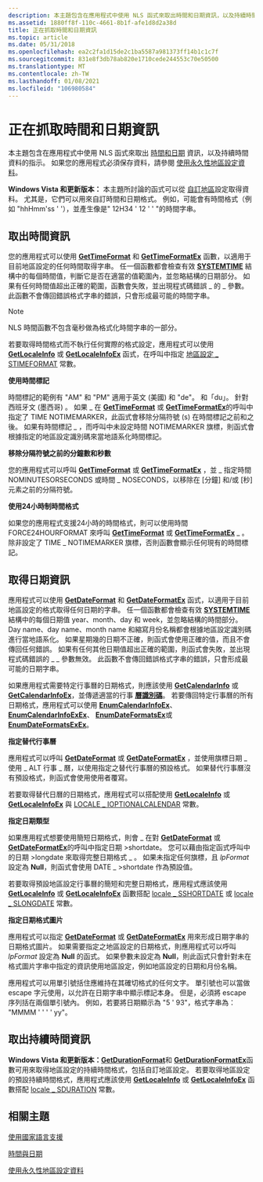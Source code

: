 ```yaml
---
description: 本主題包含在應用程式中使用 NLS 函式來取出時間和日期資訊，以及持續時間資料的指示。 如果您的應用程式必須保存資料，請參閱使用永久性地區設定資料。
ms.assetid: 1880ff8f-110c-4661-8b1f-afe1d8d2a38d
title: 正在抓取時間和日期資訊
ms.topic: article
ms.date: 05/31/2018
ms.openlocfilehash: ea2c2fa1d15de2c1ba5587a981373ff14b1c1c7f
ms.sourcegitcommit: 831e8f3db78ab820e1710cede244553c70e50500
ms.translationtype: MT
ms.contentlocale: zh-TW
ms.lasthandoff: 01/08/2021
ms.locfileid: "106980584"
---
```

# <a name="retrieving-time-and-date-information"></a>正在抓取時間和日期資訊

本主題包含在應用程式中使用 NLS 函式來取出 [時間和日期](time-and-date.md) 資訊，以及持續時間資料的指示。 如果您的應用程式必須保存資料，請參閱 [使用永久性地區設定資料](using-persistent-locale-data.md)。

**Windows Vista 和更新版本：** 本主題所討論的函式可以從 [自訂地區](custom-locales.md)設定取得資料。 尤其是，它們可以用來自訂時間和日期格式。 例如，可能會有時間格式（例如 "hhHmm'ss ' '），並產生像是" 12H34 ' 12 ' ' "的時間字串。

## <a name="retrieve-time-information"></a>取出時間資訊

您的應用程式可以使用 [**GetTimeFormat**](/windows/desktop/api/datetimeapi/nf-datetimeapi-gettimeformata) 和 [**GetTimeFormatEx**](/windows/desktop/api/datetimeapi/nf-datetimeapi-gettimeformatex) 函數，以適用于目前地區設定的任何時間取得字串。 任一個函數都會檢查有效 [**SYSTEMTIME**](/windows/win32/api/minwinbase/ns-minwinbase-systemtime) 結構中的每個時間值，判斷它是否在適當的值範圍內，並忽略結構的日期部分。 如果有任何時間值超出正確的範圍，函數會失敗，並出現程式碼錯誤 \_ 的 \_ 參數。 此函數不會傳回錯誤格式字串的錯誤，只會形成最可能的時間字串。

> [!Note]  
> NLS 時間函數不包含毫秒做為格式化時間字串的一部分。

 

若要取得時間格式而不執行任何實際的格式設定，應用程式可以使用 [**GetLocaleInfo**](/windows/desktop/api/Winnls/nf-winnls-getlocaleinfoa) 或 [**GetLocaleInfoEx**](/windows/desktop/api/Winnls/nf-winnls-getlocaleinfoex) 函式，在呼叫中指定 [地區設定 \_ STIMEFORMAT](locale-stime-constants.md) 常數。

**使用時間標記**

時間標記的範例有 "AM" 和 "PM" 適用于英文 (美國) 和 "de"。 和「du」。 針對西班牙文 (墨西哥) 。 如果 \_ 在 [**GetTimeFormat**](/windows/desktop/api/datetimeapi/nf-datetimeapi-gettimeformata) 或 [**GetTimeFormatEx**](/windows/desktop/api/datetimeapi/nf-datetimeapi-gettimeformatex)的呼叫中指定了 TIME NOTIMEMARKER，此函式會移除分隔符號 (s) 在時間標記之前和之後。 如果有時間標記 \_ ，而呼叫中未設定時間 NOTIMEMARKER 旗標，則函式會根據指定的地區設定識別碼來當地語系化時間標記。

**移除分隔符號之前的分鐘數和秒數**

您的應用程式可以呼叫 [**GetTimeFormat**](/windows/desktop/api/datetimeapi/nf-datetimeapi-gettimeformata) 或 [**GetTimeFormatEx**](/windows/desktop/api/datetimeapi/nf-datetimeapi-gettimeformatex) ，並 \_ 指定時間 NOMINUTESORSECONDS 或時間 \_ NOSECONDS，以移除在 [分鐘] 和/或 [秒] 元素之前的分隔符號。

**使用24小時制時間格式**

如果您的應用程式支援24小時的時間格式，則可以使用時間 FORCE24HOURFORMAT 來呼叫 [**GetTimeFormat**](/windows/desktop/api/datetimeapi/nf-datetimeapi-gettimeformata) 或 [**GetTimeFormatEx**](/windows/desktop/api/datetimeapi/nf-datetimeapi-gettimeformatex) \_ 。 除非設定了 TIME \_ NOTIMEMARKER 旗標，否則函數會顯示任何現有的時間標記。

## <a name="retrieve-date-information"></a>取得日期資訊

應用程式可以使用 [**GetDateFormat**](/windows/desktop/api/datetimeapi/nf-datetimeapi-getdateformata) 和 [**GetDateFormatEx**](/windows/desktop/api/datetimeapi/nf-datetimeapi-getdateformatex) 函式，以適用于目前地區設定的格式取得任何日期的字串。 任一個函數都會檢查有效 [**SYSTEMTIME**](/windows/win32/api/minwinbase/ns-minwinbase-systemtime) 結構中的每個日期值 year、month、day 和 week，並忽略結構的時間部分。 Day name、day name、month name 和縮寫月份名稱都會根據地區設定識別碼進行當地語系化。 如果星期幾的日期不正確，則函式會使用正確的值，而且不會傳回任何錯誤。 如果有任何其他日期值超出正確的範圍，則函式會失敗，並出現程式碼錯誤的 \_ \_ 參數無效。 此函數不會傳回錯誤格式字串的錯誤，只會形成最可能的日期字串。

如果應用程式需要特定行事曆的日期格式，則應該使用 [**GetCalendarInfo**](/windows/desktop/api/Winnls/nf-winnls-getcalendarinfoa) 或 [**GetCalendarInfoEx**](/windows/desktop/api/Winnls/nf-winnls-getcalendarinfoex)，並傳遞適當的行事 [**曆識別碼**](calendar-identifiers.md)。 若要傳回特定行事曆的所有日期格式，應用程式可以使用 [**EnumCalendarInfoEx**](/windows/desktop/api/Winnls/nf-winnls-enumcalendarinfoexa)、 [**EnumCalendarInfoExEx**](/windows/desktop/api/Winnls/nf-winnls-enumcalendarinfoexex)、 [**EnumDateFormatsEx**](/windows/desktop/api/Winnls/nf-winnls-enumdateformatsexa)或 [**EnumDateFormatsExEx**](/windows/desktop/api/Winnls/nf-winnls-enumdateformatsexex)。

**指定替代行事曆**

應用程式可以呼叫 [**GetDateFormat**](/windows/desktop/api/datetimeapi/nf-datetimeapi-getdateformata) 或 [**GetDateFormatEx**](/windows/desktop/api/datetimeapi/nf-datetimeapi-getdateformatex) ，並使用旗標日期 \_ 使用 \_ ALT 行事 \_ 曆，以使用指定之替代行事曆的預設格式。 如果替代行事曆沒有預設格式，則函式會使用使用者覆寫。

若要取得替代日曆的日期格式，應用程式可以搭配使用 [**GetLocaleInfo**](/windows/desktop/api/Winnls/nf-winnls-getlocaleinfoa) 或 [**GetLocaleInfoEx**](/windows/desktop/api/Winnls/nf-winnls-getlocaleinfoex) 與 [LOCALE \_ IOPTIONALCALENDAR](locale-ioptionalcalendar.md) 常數。

**指定日期類型**

如果應用程式想要使用簡短日期格式，則會 \_ 在對 [**GetDateFormat**](/windows/desktop/api/datetimeapi/nf-datetimeapi-getdateformata) 或 [**GetDateFormatEx**](/windows/desktop/api/datetimeapi/nf-datetimeapi-getdateformatex)的呼叫中指定日期 >shortdate。 您可以藉由指定函式呼叫中的日期 >longdate 來取得完整日期格式 \_ 。 如果未指定任何旗標，且 *lpFormat* 設定為 **Null**，則函式會使用 DATE \_ >shortdate 作為預設值。

若要取得預設地區設定行事曆的簡短和完整日期格式，應用程式應該使用 [**GetLocaleInfo**](/windows/desktop/api/Winnls/nf-winnls-getlocaleinfoa) 或 [**GetLocaleInfoEx**](/windows/desktop/api/Winnls/nf-winnls-getlocaleinfoex) 函數搭配 [locale \_ SSHORTDATE](locale-sshortdate.md) 或 [locale \_ SLONGDATE](locale-slongdate.md) 常數。

**指定日期格式圖片**

應用程式可以指定 [**GetDateFormat**](/windows/desktop/api/datetimeapi/nf-datetimeapi-getdateformata) 或 [**GetDateFormatEx**](/windows/desktop/api/datetimeapi/nf-datetimeapi-getdateformatex) 用來形成日期字串的日期格式圖片。 如果需要指定之地區設定的日期格式，則應用程式可以呼叫 *lpFormat* 設定為 **Null** 的函式。 如果參數未設定為 **Null**，則此函式只會針對未在格式圖片字串中指定的資訊使用地區設定，例如地區設定的日期和月份名稱。

應用程式可以用單引號括住應維持在其確切格式的任何文字。 單引號也可以當做 escape 字元使用，以允許在日期字串中顯示標記本身。 但是，必須將 escape 序列括在兩個單引號內。 例如，若要將日期顯示為 "5 ' 93"，格式字串為： "MMMM ' ' ' ' yy"。

## <a name="retrieve-duration-information"></a>取出持續時間資訊

**Windows Vista 和更新版本：**[**GetDurationFormat**](/windows/desktop/api/Winnls/nf-winnls-getdurationformat)和 [**GetDurationFormatEx**](/windows/desktop/api/Winnls/nf-winnls-getdurationformatex)函數可用來取得地區設定的持續時間格式，包括自訂地區設定。 若要取得地區設定的預設持續時間格式，應用程式應該使用 [**GetLocaleInfo**](/windows/desktop/api/Winnls/nf-winnls-getlocaleinfoa) 或 [**GetLocaleInfoEx**](/windows/desktop/api/Winnls/nf-winnls-getlocaleinfoex) 函數搭配 [locale \_ SDURATION](locale-sduration.md) 常數。

## <a name="related-topics"></a>相關主題

<dl> <dt>

[使用國家語言支援](about-national-language-support.md)
</dt> <dt>

[時間與日期](time-and-date.md)
</dt> <dt>

[使用永久性地區設定資料](using-persistent-locale-data.md)
</dt> </dl>

 

 
